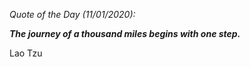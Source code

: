 *Quote of the Day (11/01/2020):*

_**The journey of a thousand miles begins with one step.**_

Lao Tzu